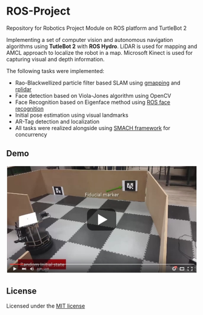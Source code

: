 # ROS-Project
Repository for Robotics Project Module on ROS platform and TurtleBot 2

Implementing a set of computer vision and autonomous navigation algorithms using **TutleBot 2** with **ROS Hydro**. LiDAR is used for mapping and AMCL approach to localize the robot in a map. Microsoft Kinect is used for capturing visual and depth information. 

The following tasks were implemented:

- Rao-Blackwellized particle filter based SLAM using [gmapping](http://wiki.ros.org/gmapping) and [rplidar](http://wiki.ros.org/rplidar)
- Face detection based on Viola-Jones algorithm using OpenCV
- Face Recognition based on Eigenface method using [ROS face recognition](https://github.com/procrob/face_recognition)
- Initial pose estimation using visual landmarks
- AR-Tag detection and localization
- All tasks were realized alongside using [SMACH framework](http://wiki.ros.org/smach) for concurrency

## Demo

<p align="center">
<a href="https://youtu.be/3VN96tyYq-k" target="_self"> 
   <img src="https://github.com/fujy/ROS-Project/blob/master/src/img/thumbnail1.jpg" alt="https://youtu.be/3VN96tyYq-k" border="0"/> 
</a>
</p>


## License

Licensed under the [MIT license](http://www.opensource.org/licenses/MIT)
